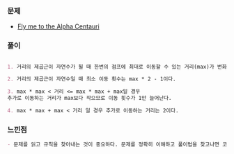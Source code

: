 ### 문제

- [Fly me to the Alpha Centauri](https://www.acmicpc.net/problem/1011)

### 풀이

```markdown

1. 거리의 제곱근이 자연수가 될 때 한번의 점프에 최대로 이동할 수 있는 거리(max)가 변화한다.

2. 거리의 제곱근이 자연수일 때 최소 이동 횟수는 max * 2 - 1이다.

3. max * max < 거리 <= max * max + max일 경우
추가로 이동하는 거리가 max보다 작으므로 이동 횟수가 1만 늘어난다.

4. max * max + max < 거리 일 경우 추가로 이동하는 거리는 2이다.
```

### 느낀점

```markdown
- 문제를 읽고 규칙을 찾아내는 것이 중요하다. 문제를 정확히 이해하고 풀이법을 찾고나면 코딩은 그다지 어렵지 않은 문제였다.
```